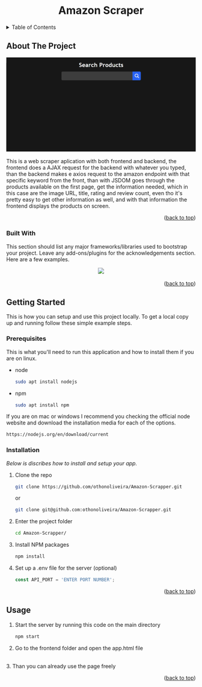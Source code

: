 <a name="readme-top"></a>











<!-- PROJECT LOGO -->
<div align="center">
  <h1 align="center">Amazon Scraper</h1>
</div>

<!-- TABLE OF CONTENTS -->
<details>
  <summary>Table of Contents</summary>
  <ol>
    <li>
      <a href="#about-the-project">About The Project</a>
      <ul>
        <li><a href="#built-with">Built With</a></li>
      </ul>
    </li>
    <li>
      <a href="#getting-started">Getting Started</a>
      <ul>
        <li><a href="#prerequisites">Prerequisites</a></li>
        <li><a href="#installation">Installation</a></li>
      </ul>
    </li>
    <li><a href="#usage">Usage</a></li>
    <li><a href="#roadmap">Roadmap</a></li>
    <li><a href="#contributing">Contributing</a></li>
    <li><a href="#license">License</a></li>
    <li><a href="#contact">Contact</a></li>
    <li><a href="#acknowledgments">Acknowledgments</a></li>
  </ol>
</details>



<!-- ABOUT THE PROJECT -->
## About The Project

<img  src="./images/app-page-image.png" />

This is a web scraper aplication with both frontend and backend, the frontend does a AJAX request for the backend with whatever you typed, than the backend makes e axios request to the amazon endpoint with that specific keyword from the front, than with JSDOM goes through the products available on the first page, get the information needed, which in this case are the image URL, title, rating and review count, even tho it's pretty easy to get other information as well, and with that information the frontend displays the products on screen.

<p align="right">(<a href="#readme-top">back to top</a>)</p>

### Built With

This section should list any major frameworks/libraries used to bootstrap your project. Leave any add-ons/plugins for the acknowledgements section. Here are a few examples.
<p align="center">
  <img  src="https://skillicons.dev/icons?i=nodejs,javascript,css,express,html" /><br>
</p>

<p align="right">(<a href="#readme-top">back to top</a>)</p>



<!-- GETTING STARTED -->
## Getting Started

This is how you can setup and use this project locally.
To get a local copy up and running follow these simple example steps.

### Prerequisites

This is what you'll need to run this application and how to install them if you are on linux.
* node
  ```sh
  sudo apt install nodejs
  ```

* npm
  ```sh
  sudo apt install npm
  ```

If you are on mac or windows I recommend you checking the official node website and download the installation media for each of the options.

  ```sh
  https://nodejs.org/en/download/current
  ```


### Installation

_Below is discribes how to install and setup your app._

1. Clone the repo
   ```sh
   git clone https://github.com/othonoliveira/Amazon-Scrapper.git
   ```
   or 
   ```sh
   git clone git@github.com:othonoliveira/Amazon-Scrapper.git
   ```

2. Enter the project folder
   ```sh
   cd Amazon-Scrapper/
   ```

3. Install NPM packages
   ```sh
   npm install
   ```
4. Set up a .env file for the server (optional)
   ```js
   const API_PORT = 'ENTER PORT NUMBER';
   ```

<p align="right">(<a href="#readme-top">back to top</a>)</p>



<!-- USAGE EXAMPLES -->
## Usage

1. Start the server by running this code on the main directory
   ```sh
   npm start
   ```

2. Go to the frontend folder and open the app.html file
<br>
3. Than you can already use the page freely

<p align="right">(<a href="#readme-top">back to top</a>)</p>

